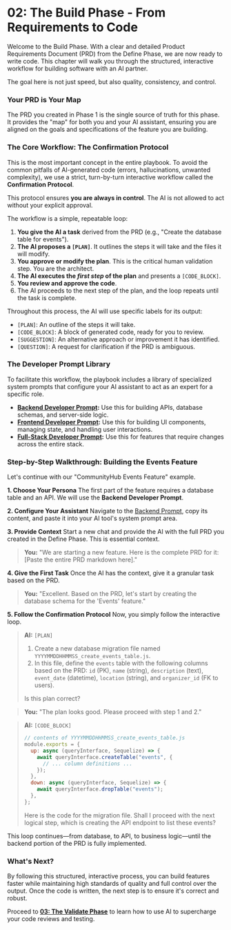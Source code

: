 # 02: The Build Phase - From Requirements to Code

Welcome to the Build Phase. With a clear and detailed Product Requirements Document (PRD) from the Define Phase, we are now ready to write code. This chapter will walk you through the structured, interactive workflow for building software with an AI partner.

The goal here is not just speed, but also quality, consistency, and control.

### Your PRD is Your Map

The PRD you created in Phase 1 is the single source of truth for this phase. It provides the "map" for both you and your AI assistant, ensuring you are aligned on the goals and specifications of the feature you are building.

### The Core Workflow: The Confirmation Protocol

This is the most important concept in the entire playbook. To avoid the common pitfalls of AI-generated code (errors, hallucinations, unwanted complexity), we use a strict, turn-by-turn interactive workflow called the **Confirmation Protocol**.

This protocol ensures **you are always in control**. The AI is not allowed to act without your explicit approval.

The workflow is a simple, repeatable loop:

1.  **You give the AI a task** derived from the PRD (e.g., "Create the database table for events").
2.  **The AI proposes a `[PLAN]`**. It outlines the steps it will take and the files it will modify.
3.  **You approve or modify the plan**. This is the critical human validation step. You are the architect.
4.  **The AI executes the _first step_ of the plan** and presents a `[CODE_BLOCK]`.
5.  **You review and approve the code**.
6.  The AI proceeds to the next step of the plan, and the loop repeats until the task is complete.

Throughout this process, the AI will use specific labels for its output:

- `[PLAN]`: An outline of the steps it will take.
- `[CODE_BLOCK]`: A block of generated code, ready for you to review.
- `[SUGGESTION]`: An alternative approach or improvement it has identified.
- `[QUESTION]`: A request for clarification if the PRD is ambiguous.

### The Developer Prompt Library

To facilitate this workflow, the playbook includes a library of specialized system prompts that configure your AI assistant to act as an expert for a specific role.

- **[Backend Developer Prompt](../prompts/backend/system_prompt_backend_main.md):** Use this for building APIs, database schemas, and server-side logic.
- **[Frontend Developer Prompt](../prompts/frontend/system_prompt_frontend_main.md):** Use this for building UI components, managing state, and handling user interactions.
- **[Full-Stack Developer Prompt](../prompts/full-stack/system_prompt_fullstack_main.md):** Use this for features that require changes across the entire stack.

### Step-by-Step Walkthrough: Building the Events Feature

Let's continue with our "CommunityHub Events Feature" example.

**1. Choose Your Persona**
The first part of the feature requires a database table and an API. We will use the **Backend Developer Prompt**.

**2. Configure Your Assistant**
Navigate to the [Backend Prompt](../prompts/backend/system_prompt_backend_main.md), copy its content, and paste it into your AI tool's system prompt area.

**3. Provide Context**
Start a new chat and provide the AI with the full PRD you created in the Define Phase. This is essential context.

> **You:** "We are starting a new feature. Here is the complete PRD for it: [Paste the entire PRD markdown here]."

**4. Give the First Task**
Once the AI has the context, give it a granular task based on the PRD.

> **You:** "Excellent. Based on the PRD, let's start by creating the database schema for the 'Events' feature."

**5. Follow the Confirmation Protocol**
Now, you simply follow the interactive loop.

> **AI:** `[PLAN]`
>
> 1.  Create a new database migration file named `YYYYMMDDHHMMSS_create_events_table.js`.
> 2.  In this file, define the `events` table with the following columns based on the PRD: `id` (PK), `name` (string), `description` (text), `event_date` (datetime), `location` (string), and `organizer_id` (FK to users).
>
> Is this plan correct?

> **You:** "The plan looks good. Please proceed with step 1 and 2."

> **AI:** `[CODE_BLOCK]`
>
> ```javascript
> // contents of YYYYMMDDHHMMSS_create_events_table.js
> module.exports = {
>   up: async (queryInterface, Sequelize) => {
>     await queryInterface.createTable("events", {
>       // ... column definitions ...
>     });
>   },
>   down: async (queryInterface, Sequelize) => {
>     await queryInterface.dropTable("events");
>   },
> };
> ```
>
> Here is the code for the migration file. Shall I proceed with the next logical step, which is creating the API endpoint to list these events?

This loop continues—from database, to API, to business logic—until the backend portion of the PRD is fully implemented.

### What's Next?

By following this structured, interactive process, you can build features faster while maintaining high standards of quality and full control over the output. Once the code is written, the next step is to ensure it's correct and robust.

Proceed to **[03: The Validate Phase](./03-The-Validate-Phase.md)** to learn how to use AI to supercharge your code reviews and testing.
